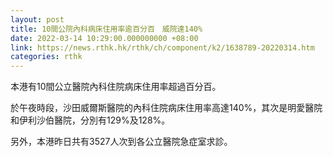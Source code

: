 ```yaml
---
layout: post
title: 10間公院內科病床住用率逾百分百　威院達140%
date: 2022-03-14 10:29:00.000000000 +08:00
link: https://news.rthk.hk/rthk/ch/component/k2/1638789-20220314.htm
categories: rthk
---
```


本港有10間公立醫院內科住院病床住用率超過百分百。

於午夜時段，沙田威爾斯醫院的內科住院病床住用率高達140%，其次是明愛醫院和伊利沙伯醫院，分別有129%及128%。

另外，本港昨日共有3527人次到各公立醫院急症室求診。
